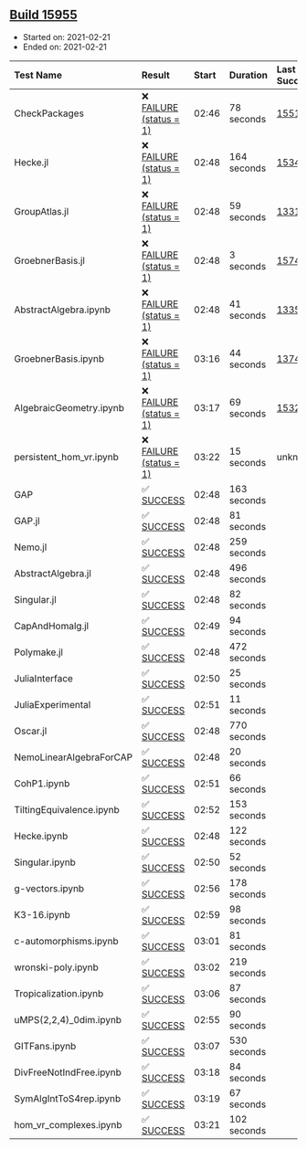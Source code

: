 ## [Build 15955](https://oscarci.mathematik.uni-kl.de/job/oscar/15955/)

* Started on: 2021-02-21
* Ended on: 2021-02-21

| Test Name    | Result | Start | Duration | Last Success | First Failure |
|:-------------|:-------|:------|:---------|:-------------|:--------------|
| CheckPackages | ❌ [FAILURE (status = 1)](https://oscarci.mathematik.uni-kl.de/job/oscar/15955/artifact/logs/build-15955/CheckPackages.log) | 02:46 | 78 seconds | [15514](https://oscarci.mathematik.uni-kl.de/job/oscar/15514/) | [15515](https://oscarci.mathematik.uni-kl.de/job/oscar/15515/) |
| Hecke.jl | ❌ [FAILURE (status = 1)](https://oscarci.mathematik.uni-kl.de/job/oscar/15955/artifact/logs/build-15955/Hecke.jl.log) | 02:48 | 164 seconds | [15344](https://oscarci.mathematik.uni-kl.de/job/oscar/15344/) | [15348](https://oscarci.mathematik.uni-kl.de/job/oscar/15348/) |
| GroupAtlas.jl | ❌ [FAILURE (status = 1)](https://oscarci.mathematik.uni-kl.de/job/oscar/15955/artifact/logs/build-15955/GroupAtlas.jl.log) | 02:48 | 59 seconds | [13311](https://oscarci.mathematik.uni-kl.de/job/oscar/13311/) | [13312](https://oscarci.mathematik.uni-kl.de/job/oscar/13312/) |
| GroebnerBasis.jl | ❌ [FAILURE (status = 1)](https://oscarci.mathematik.uni-kl.de/job/oscar/15955/artifact/logs/build-15955/GroebnerBasis.jl.log) | 02:48 | 3 seconds | [15745](https://oscarci.mathematik.uni-kl.de/job/oscar/15745/) | [15746](https://oscarci.mathematik.uni-kl.de/job/oscar/15746/) |
| AbstractAlgebra.ipynb | ❌ [FAILURE (status = 1)](https://oscarci.mathematik.uni-kl.de/job/oscar/15955/artifact/logs/build-15955/AbstractAlgebra.ipynb.log) | 02:48 | 41 seconds | [13355](https://oscarci.mathematik.uni-kl.de/job/oscar/13355/) | [13356](https://oscarci.mathematik.uni-kl.de/job/oscar/13356/) |
| GroebnerBasis.ipynb | ❌ [FAILURE (status = 1)](https://oscarci.mathematik.uni-kl.de/job/oscar/15955/artifact/logs/build-15955/GroebnerBasis.ipynb.log) | 03:16 | 44 seconds | [13748](https://oscarci.mathematik.uni-kl.de/job/oscar/13748/) | [13749](https://oscarci.mathematik.uni-kl.de/job/oscar/13749/) |
| AlgebraicGeometry.ipynb | ❌ [FAILURE (status = 1)](https://oscarci.mathematik.uni-kl.de/job/oscar/15955/artifact/logs/build-15955/AlgebraicGeometry.ipynb.log) | 03:17 | 69 seconds | [15322](https://oscarci.mathematik.uni-kl.de/job/oscar/15322/) | [15323](https://oscarci.mathematik.uni-kl.de/job/oscar/15323/) |
| persistent_hom_vr.ipynb | ❌ [FAILURE (status = 1)](https://oscarci.mathematik.uni-kl.de/job/oscar/15955/artifact/logs/build-15955/persistent_hom_vr.ipynb.log) | 03:22 | 15 seconds | unknown | unknown |
| GAP | ✅ [SUCCESS](https://oscarci.mathematik.uni-kl.de/job/oscar/15955/artifact/logs/build-15955/GAP.log) | 02:48 | 163 seconds |  |  |
| GAP.jl | ✅ [SUCCESS](https://oscarci.mathematik.uni-kl.de/job/oscar/15955/artifact/logs/build-15955/GAP.jl.log) | 02:48 | 81 seconds |  |  |
| Nemo.jl | ✅ [SUCCESS](https://oscarci.mathematik.uni-kl.de/job/oscar/15955/artifact/logs/build-15955/Nemo.jl.log) | 02:48 | 259 seconds |  |  |
| AbstractAlgebra.jl | ✅ [SUCCESS](https://oscarci.mathematik.uni-kl.de/job/oscar/15955/artifact/logs/build-15955/AbstractAlgebra.jl.log) | 02:48 | 496 seconds |  |  |
| Singular.jl | ✅ [SUCCESS](https://oscarci.mathematik.uni-kl.de/job/oscar/15955/artifact/logs/build-15955/Singular.jl.log) | 02:48 | 82 seconds |  |  |
| CapAndHomalg.jl | ✅ [SUCCESS](https://oscarci.mathematik.uni-kl.de/job/oscar/15955/artifact/logs/build-15955/CapAndHomalg.jl.log) | 02:49 | 94 seconds |  |  |
| Polymake.jl | ✅ [SUCCESS](https://oscarci.mathematik.uni-kl.de/job/oscar/15955/artifact/logs/build-15955/Polymake.jl.log) | 02:48 | 472 seconds |  |  |
| JuliaInterface | ✅ [SUCCESS](https://oscarci.mathematik.uni-kl.de/job/oscar/15955/artifact/logs/build-15955/JuliaInterface.log) | 02:50 | 25 seconds |  |  |
| JuliaExperimental | ✅ [SUCCESS](https://oscarci.mathematik.uni-kl.de/job/oscar/15955/artifact/logs/build-15955/JuliaExperimental.log) | 02:51 | 11 seconds |  |  |
| Oscar.jl | ✅ [SUCCESS](https://oscarci.mathematik.uni-kl.de/job/oscar/15955/artifact/logs/build-15955/Oscar.jl.log) | 02:48 | 770 seconds |  |  |
| NemoLinearAlgebraForCAP | ✅ [SUCCESS](https://oscarci.mathematik.uni-kl.de/job/oscar/15955/artifact/logs/build-15955/NemoLinearAlgebraForCAP.log) | 02:48 | 20 seconds |  |  |
| CohP1.ipynb | ✅ [SUCCESS](https://oscarci.mathematik.uni-kl.de/job/oscar/15955/artifact/logs/build-15955/CohP1.ipynb.log) | 02:51 | 66 seconds |  |  |
| TiltingEquivalence.ipynb | ✅ [SUCCESS](https://oscarci.mathematik.uni-kl.de/job/oscar/15955/artifact/logs/build-15955/TiltingEquivalence.ipynb.log) | 02:52 | 153 seconds |  |  |
| Hecke.ipynb | ✅ [SUCCESS](https://oscarci.mathematik.uni-kl.de/job/oscar/15955/artifact/logs/build-15955/Hecke.ipynb.log) | 02:48 | 122 seconds |  |  |
| Singular.ipynb | ✅ [SUCCESS](https://oscarci.mathematik.uni-kl.de/job/oscar/15955/artifact/logs/build-15955/Singular.ipynb.log) | 02:50 | 52 seconds |  |  |
| g-vectors.ipynb | ✅ [SUCCESS](https://oscarci.mathematik.uni-kl.de/job/oscar/15955/artifact/logs/build-15955/g-vectors.ipynb.log) | 02:56 | 178 seconds |  |  |
| K3-16.ipynb | ✅ [SUCCESS](https://oscarci.mathematik.uni-kl.de/job/oscar/15955/artifact/logs/build-15955/K3-16.ipynb.log) | 02:59 | 98 seconds |  |  |
| c-automorphisms.ipynb | ✅ [SUCCESS](https://oscarci.mathematik.uni-kl.de/job/oscar/15955/artifact/logs/build-15955/c-automorphisms.ipynb.log) | 03:01 | 81 seconds |  |  |
| wronski-poly.ipynb | ✅ [SUCCESS](https://oscarci.mathematik.uni-kl.de/job/oscar/15955/artifact/logs/build-15955/wronski-poly.ipynb.log) | 03:02 | 219 seconds |  |  |
| Tropicalization.ipynb | ✅ [SUCCESS](https://oscarci.mathematik.uni-kl.de/job/oscar/15955/artifact/logs/build-15955/Tropicalization.ipynb.log) | 03:06 | 87 seconds |  |  |
| uMPS(2,2,4)_0dim.ipynb | ✅ [SUCCESS](https://oscarci.mathematik.uni-kl.de/job/oscar/15955/artifact/logs/build-15955/uMPS-2-2-4-_0dim.ipynb.log) | 02:55 | 90 seconds |  |  |
| GITFans.ipynb | ✅ [SUCCESS](https://oscarci.mathematik.uni-kl.de/job/oscar/15955/artifact/logs/build-15955/GITFans.ipynb.log) | 03:07 | 530 seconds |  |  |
| DivFreeNotIndFree.ipynb | ✅ [SUCCESS](https://oscarci.mathematik.uni-kl.de/job/oscar/15955/artifact/logs/build-15955/DivFreeNotIndFree.ipynb.log) | 03:18 | 84 seconds |  |  |
| SymAlgIntToS4rep.ipynb | ✅ [SUCCESS](https://oscarci.mathematik.uni-kl.de/job/oscar/15955/artifact/logs/build-15955/SymAlgIntToS4rep.ipynb.log) | 03:19 | 67 seconds |  |  |
| hom_vr_complexes.ipynb | ✅ [SUCCESS](https://oscarci.mathematik.uni-kl.de/job/oscar/15955/artifact/logs/build-15955/hom_vr_complexes.ipynb.log) | 03:21 | 102 seconds |  |  |
